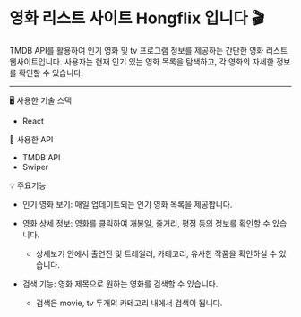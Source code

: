 # 영화 리스트 사이트 Hongflix 입니다 🎬

TMDB API를 활용하여 인기 영화 및 tv 프로그램 정보를 제공하는 간단한 영화 리스트 웹사이트입니다. 사용자는 현재 인기 있는 영화 목록을 탐색하고, 각 영화의 자세한 정보를 확인할 수 있습니다.

---

🖥️ 사용한 기술 스택


* React


🔎 사용한 API

* TMDB API
* Swiper


💡 주요기능


* 인기 영화 보기: 매일 업데이트되는 인기 영화 목록을 제공합니다.


* 영화 상세 정보: 영화를 클릭하여 개봉일, 줄거리, 평점 등의 정보를 확인할 수 있습니다.
  * 상세보기 안에서 출연진 및 트레일러, 카테고리, 유사한 작품을 확인하실 수 있습니다. 


* 검색 기능: 영화 제목으로 원하는 영화를 검색할 수 있습니다.
  * 검색은 movie, tv 두개의 카테고리 내에서 검색이 됩니다.
